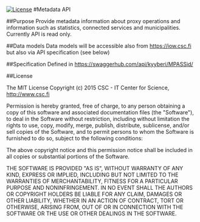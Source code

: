 [![License](http://img.shields.io/:license-mit-blue.svg)](https://opensource.org/licenses/MIT)
#Metadata API 

##Purpose
Provide metadata information about proxy operations and information such as statistics, connected services and municipalities. Currently API is read only. 

##Data models
Data models will be accessible also from https://iow.csc.fi but also via API specification (see below)

##Specification
Defined in https://swaggerhub.com/api/kyyberi/MPASSid/

##License

The MIT License
Copyright (c) 2015 CSC - IT Center for Science, http://www.csc.fi

Permission is hereby granted, free of charge, to any person obtaining a copy
of this software and associated documentation files (the "Software"), to deal
in the Software without restriction, including without limitation the rights
to use, copy, modify, merge, publish, distribute, sublicense, and/or sell
copies of the Software, and to permit persons to whom the Software is
furnished to do so, subject to the following conditions:

The above copyright notice and this permission notice shall be included in
all copies or substantial portions of the Software.

THE SOFTWARE IS PROVIDED "AS IS", WITHOUT WARRANTY OF ANY KIND, EXPRESS OR
IMPLIED, INCLUDING BUT NOT LIMITED TO THE WARRANTIES OF MERCHANTABILITY,
FITNESS FOR A PARTICULAR PURPOSE AND NONINFRINGEMENT. IN NO EVENT SHALL THE
AUTHORS OR COPYRIGHT HOLDERS BE LIABLE FOR ANY CLAIM, DAMAGES OR OTHER
LIABILITY, WHETHER IN AN ACTION OF CONTRACT, TORT OR OTHERWISE, ARISING FROM,
OUT OF OR IN CONNECTION WITH THE SOFTWARE OR THE USE OR OTHER DEALINGS IN
THE SOFTWARE.
